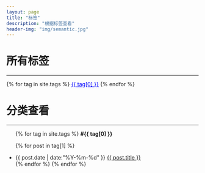 ```yaml
---
layout: page
title: "标签"
description: "根据标签查看"  
header-img: "img/semantic.jpg"  
---
```


# 所有标签
--------------------
<div id='tag_cloud'>
{% for tag in site.tags %}
 <a style="color:blue" href="#{{ tag[0] }}" title="{{ tag[0] }}" rel="{{ tag[1].size }}">{{ tag[0] }}</a>
{% endfor %}
</div>

# 分类查看
--------------------
<ul class="listing">
{% for tag in site.tags %}
  <b class="listing-seperator" id="{{ tag[0] }}">#{{ tag[0] }}</b>

 
{% for post in tag[1] %}
  <li class="listing-item">
  <time datetime="{{ post.date | date:"%Y-%m-%d" }}">{{ post.date | date:"%Y-%m-%d" }}</time>
  <a href="{{ post.url }}" title="{{ post.title }}">{{ post.title }}</a>
  </li>
{% endfor %}
{% endfor %}
</ul>

<script src="/media/js/jquery.tagcloud.js" type="text/javascript" charset="utf-8"></script> 
<script language="javascript">
$.fn.tag_cloud.defaults = {
    size: {start: 1, end: 1, unit: 'em'},
      color: {start: '#f8e0e6', end: '#ff3333'}
};

$(function () {
    $('#tag_cloud a').tagcloud();
});
</script>
